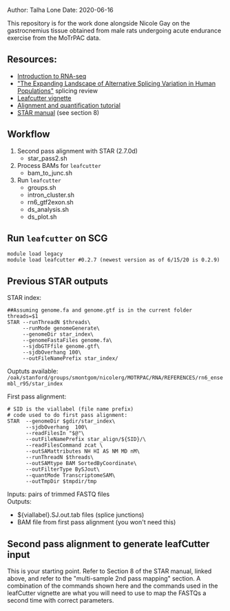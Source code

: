 Author: Talha Lone
Date: 2020-06-16

This repository is for the work done alongside Nicole Gay on the gastrocnemius tissue obtained from male rats undergoing acute endurance exercise from the MoTrPAC data.

## Resources: 
- [Introduction to RNA-seq](https://www.youtube.com/watch?v=tlf6wYJrwKY&list=PLblh5JKOoLUJo2Q6xK4tZElbIvAACEykp)
- ["The Expanding Landscape of Alternative Splicing Variation in Human Populations"](https://www-cell-com.stanford.idm.oclc.org/ajhg/pdf/S0002-9297(17)30454-8.pdf) splicing review
- [Leafcutter vignette](http://davidaknowles.github.io/leafcutter/)
- [Alignment and quantification tutorial](https://github.com/smontgomlab/bios201/tree/master/Workshop2)
- [STAR manual](https://physiology.med.cornell.edu/faculty/skrabanek/lab/angsd/lecture_notes/STARmanual.pdf) (see section 8)

## Workflow 
1. Second pass alignment with STAR (2.7.0d)
     - star_pass2.sh
2. Process BAMs for `leafcutter`
     - bam_to_junc.sh
3. Run `leafcutter`
     - groups.sh
     - intron_cluster.sh
     - rn6_gtf2exon.sh
     - ds_analysis.sh
     - ds_plot.sh

## Run `leafcutter` on SCG
```{bash}
module load legacy
module load leafcutter #0.2.7 (newest version as of 6/15/20 is 0.2.9)  
```
## Previous STAR outputs  
STAR index:  
```{bash}
##Assuming genome.fa and genome.gtf is in the current folder
threads=$1
STAR --runThreadN $threads\
     --runMode genomeGenerate\
     --genomeDir star_index\
     --genomeFastaFiles genome.fa\
     --sjdbGTFfile genome.gtf\
     --sjdbOverhang 100\
     --outFileNamePrefix star_index/ 
```
Ouptuts available: `/oak/stanford/groups/smontgom/nicolerg/MOTRPAC/RNA/REFERENCES/rn6_ensembl_r95/star_index`  

First pass alignment:  
```{bash}
# SID is the viallabel (file name prefix)
# code used to do first pass alignment:
STAR  --genomeDir $gdir/star_index\
      --sjdbOverhang  100\
      --readFilesIn "$@"\
      --outFileNamePrefix star_align/${SID}/\
      --readFilesCommand zcat \
      --outSAMattributes NH HI AS NM MD nM\
      --runThreadN $threads\
      --outSAMtype BAM SortedByCoordinate\
      --outFilterType BySJout\
      --quantMode TranscriptomeSAM\
      --outTmpDir $tmpdir/tmp
```
Inputs: pairs of trimmed FASTQ files  
Outputs:   
- ${viallabel}.SJ.out.tab files (splice junctions)  
- BAM file from first pass alignment (you won't need this)  

## Second pass alignment to generate leafCutter input 
This is your starting point. Refer to Section 8 of the STAR manual, linked above, and refer to the "multi-sample 2nd pass mapping" section. A combination of the commands shown here and the commands used in the leafCutter vignette are what you will need to use to map the FASTQs a second time with correct parameters.  
